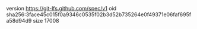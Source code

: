 version https://git-lfs.github.com/spec/v1
oid sha256:3face45c015f0a9346c0535f02b3d52b735264e0f49371e06faf695fa58d94d9
size 17008
